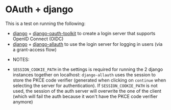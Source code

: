 # OAuth + django

This is a test on running the following:

- [django](https://github.com/django/django) + [django-oauth-toolkit](https://github.com/jazzband/django-oauth-toolkit) to create a login server that supports OpenID Connect (OIDC)
- [django](https://github.com/django/django) + [django-allauth](https://github.com/pennersr/django-allauth) to use the login server for logging in users (via a grant-access flow)

* NOTES:

- `SESSION_COOKIE_PATH` in the settings is required for running the 2 django instances together on localhost: `django-allauth` uses the session to store the PKCE code verifier (generated when clicking on `continue` when selecting the server for authentication). If `SESSION_COOKIE_PATH` is not used, the session of the auth server will overwrite the one of the client (which will fail the auth because it won't have the PKCE code verifier anymore)